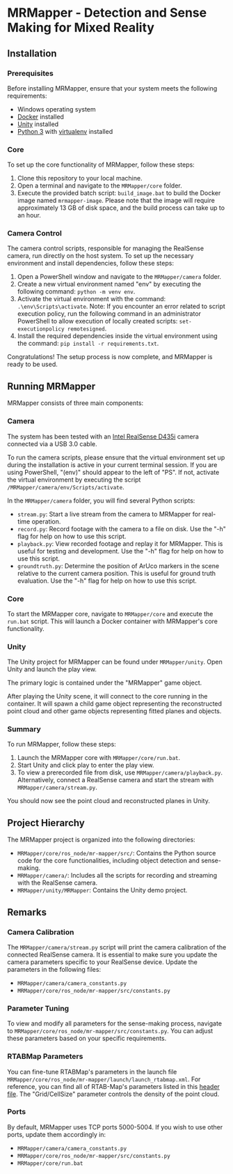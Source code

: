 # MRMapper - Detection and Sense Making for Mixed Reality

## Installation
### Prerequisites
Before installing MRMapper, ensure that your system meets the following requirements:
* Windows operating system
* [Docker](https://www.docker.com/) installed
* [Unity](https://unity.com) installed
* [Python 3](https://www.python.org/) with [virtualenv](https://packaging.python.org/en/latest/guides/installing-using-pip-and-virtual-environments/) installed

### Core
To set up the core functionality of MRMapper, follow these steps:

1. Clone this repository to your local machine.
2. Open a terminal and navigate to the `MRMapper/core` folder.
3. Execute the provided batch script: `build_image.bat` to build the Docker image named `mrmapper-image`. Please note that the image will require approximately 13 GB of disk space, and the build process can take up to an hour.

### Camera Control
The camera control scripts, responsible for managing the RealSense camera, run directly on the host system. To set up the necessary environment and install dependencies, follow these steps:

1. Open a PowerShell window and navigate to the `MRMapper/camera` folder.
2. Create a new virtual environment named "env" by executing the following command: `python -m venv env`.
3. Activate the virtual environment with the command: `.\env\Scripts\activate`. Note: If you encounter an error related to script execution policy, run the following command in an administrator PowerShell to allow execution of locally created scripts: `set-executionpolicy remotesigned`.
4. Install the required dependencies inside the virtual environment using the command: `pip install -r requirements.txt`.

Congratulations! The setup process is now complete, and MRMapper is ready to be used.

## Running MRMapper

MRMapper consists of three main components:

### Camera
The system has been tested with an [Intel RealSense D435i](https://www.intelrealsense.com/depth-camera-d435i/) camera connected via a USB 3.0 cable.

To run the camera scripts, please ensure that the virtual environment set up during the installation is active in your current terminal session. If you are using PowerShell, "(env)" should appear to the left of "PS". If not, activate the virtual environment by executing the script `/MRMapper/camera/env/Scripts/activate`.

In the `MRMapper/camera` folder, you will find several Python scripts:

* `stream.py`: Start a live stream from the camera to MRMapper for real-time operation.
* `record.py`: Record footage with the camera to a file on disk. Use the "-h" flag for help on how to use this script.
* `playback.py`: View recorded footage and replay it for MRMapper. This is useful for testing and development. Use the "-h" flag for help on how to use this script.
* `groundtruth.py`: Determine the position of ArUco markers in the scene relative to the current camera position. This is useful for ground truth evaluation. Use the "-h" flag for help on how to use this script.

### Core
To start the MRMapper core, navigate to `MRMapper/core` and execute the `run.bat` script. This will launch a Docker container with MRMapper's core functionality.

### Unity
The Unity project for MRMapper can be found under `MRMapper/unity`. Open Unity and launch the play view.

The primary logic is contained under the "MRMapper" game object.

After playing the Unity scene, it will connect to the core running in the container. It will spawn a child game object representing the reconstructed point cloud and other game objects representing fitted planes and objects.

### Summary
To run MRMapper, follow these steps:

1. Launch the MRMapper core with `MRMapper/core/run.bat`.
2. Start Unity and click play to enter the play view.
3. To view a prerecorded file from disk, use `MRMapper/camera/playback.py`. Alternatively, connect a RealSense camera and start the stream with `MRMapper/camera/stream.py`.

You should now see the point cloud and reconstructed planes in Unity.

## Project Hierarchy

The MRMapper project is organized into the following directories:

* `MRMapper/core/ros_node/mr-mapper/src/`: Contains the Python source code for the core functionalities, including object detection and sense-making.
* `MRMapper/camera/`: Includes all the scripts for recording and streaming with the RealSense camera.
* `MRMapper/unity/MRMapper`: Contains the Unity demo project.

## Remarks

### Camera Calibration
The `MRMapper/camera/stream.py` script will print the camera calibration of the connected RealSense camera. It is essential to make sure you update the camera parameters specific to your RealSense device. Update the parameters in the following files:
* `MRMapper/camera/camera_constants.py`
* `MRMapper/core/ros_node/mr-mapper/src/constants.py`

### Parameter Tuning
To view and modify all parameters for the sense-making process, navigate to `MRMapper/core/ros_node/mr-mapper/src/constants.py`. You can adjust these parameters based on your specific requirements.

### RTABMap Parameters
You can fine-tune RTABMap's parameters in the launch file `MRMapper/core/ros_node/mr-mapper/launch/launch_rtabmap.xml`. For reference, you can find all of RTAB-Map's parameters listed in this [header file](https://github.com/introlab/rtabmap/blob/master/corelib/include/rtabmap/core/Parameters.h). The "Grid/CellSize" parameter controls the density of the point cloud.

### Ports
By default, MRMapper uses TCP ports 5000-5004. If you wish to use other ports, update them accordingly in:
* `MRMapper/camera/camera_constants.py`
* `MRMapper/core/ros_node/mr-mapper/src/constants.py`
* `MRMapper/core/run.bat`

